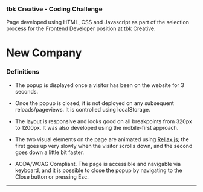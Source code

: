 ### tbk Creative - Coding Challenge

Page developed using HTML, CSS and Javascript as part of the selection process for the Frontend Developer position at tbk Creative.

# New Company

### Definitions

- The popup is displayed once a visitor has been on the website for 3 seconds.

- Once the popup is closed, it is not deployed on any subsequent reloads/pageviews. It is controlled using localStorage.

- The layout is responsive and looks good on all breakpoints from 320px to 1200px. It was also developed using the mobile-first approach.

- The two visual elements on the page are animated using [Rellax.js](https://dixonandmoe.com/rellax/ "Rellax.js"); the first goes up very slowly when the visitor scrolls down, and the second goes down a little bit faster.

- AODA/WCAG Compliant. The page is accessible and navigable via keyboard, and it is possible to close the popup by navigating to the Close button or pressing Esc.


-------------